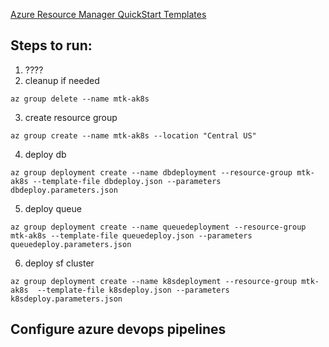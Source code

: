 [Azure Resource Manager QuickStart Templates](https://github.com/Azure/azure-quickstart-templates)

## Steps to run:
1. ????
2. cleanup if needed 
```
az group delete --name mtk-ak8s
```
3. create resource group
```
az group create --name mtk-ak8s --location "Central US"
```
4. deploy db 
```
az group deployment create --name dbdeployment --resource-group mtk-ak8s --template-file dbdeploy.json --parameters dbdeploy.parameters.json
```
5. deploy queue
```
az group deployment create --name queuedeployment --resource-group mtk-ak8s --template-file queuedeploy.json --parameters queuedeploy.parameters.json
```
6. deploy sf cluster
```
az group deployment create --name k8sdeployment --resource-group mtk-ak8s  --template-file k8sdeploy.json --parameters k8sdeploy.parameters.json
```

## Configure azure devops pipelines